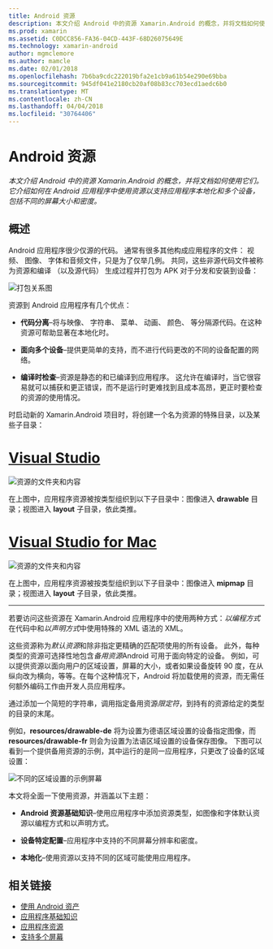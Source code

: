 ```yaml
---
title: Android 资源
description: 本文介绍 Android 中的资源 Xamarin.Android 的概念，并将文档如何使用它们。 它介绍如何在 Android 应用程序中使用资源以支持应用程序本地化和多个设备，包括不同的屏幕大小和密度。
ms.prod: xamarin
ms.assetid: C0DCC856-FA36-04CD-443F-68D26075649E
ms.technology: xamarin-android
author: mgmclemore
ms.author: mamcle
ms.date: 02/01/2018
ms.openlocfilehash: 7b6ba9cdc222019bfa2e1cb9a61b54e290e69bba
ms.sourcegitcommit: 945df041e2180cb20af08b83cc703ecd1aedc6b0
ms.translationtype: MT
ms.contentlocale: zh-CN
ms.lasthandoff: 04/04/2018
ms.locfileid: "30764406"
---
```

# <a name="android-resources"></a>Android 资源

_本文介绍 Android 中的资源 Xamarin.Android 的概念，并将文档如何使用它们。它介绍如何在 Android 应用程序中使用资源以支持应用程序本地化和多个设备，包括不同的屏幕大小和密度。_


## <a name="overview"></a>概述

Android 应用程序很少仅源的代码。 通常有很多其他构成应用程序的文件： 视频、 图像、 字体和音频文件，只是为了仅举几例。 共同，这些非源代码文件被称为资源和编译 （以及源代码） 生成过程并打包为 APK 对于分发和安装到设备：

![打包关系图](images/packaging-diagram.png)

资源到 Android 应用程序有几个优点：

-  **代码分离**&ndash;将与映像、 字符串、 菜单、 动画、 颜色、 等分隔源代码。在这种资源可帮助显著在本地化时。

-  **面向多个设备**&ndash;提供更简单的支持，而不进行代码更改的不同的设备配置的网络。

-  **编译时检查**&ndash;资源是静态的和已编译到应用程序。 这允许在编译时，当它很容易就可以捕获和更正错误，而不是运行时更难找到且成本高昂，更正时要检查的资源的使用情况。

时启动新的 Xamarin.Android 项目时，将创建一个名为资源的特殊目录，以及某些子目录：

# <a name="visual-studiotabvswin"></a>[Visual Studio](#tab/vswin)

![资源的文件夹和内容](images/resources-folder-vs.png)

在上图中，应用程序资源被按类型组织到以下子目录中：图像进入 **drawable** 目录；视图进入 **layout** 子目录，依此类推。
 
# <a name="visual-studio-for-mactabvsmac"></a>[Visual Studio for Mac](#tab/vsmac)

![资源的文件夹和内容](images/resources-folder-xs.png)

在上图中，应用程序资源被按类型组织到以下子目录中：图像进入 **mipmap** 目录；视图进入 **layout** 子目录，依此类推。
 
-----

若要访问这些资源在 Xamarin.Android 应用程序中的使用两种方式：*以编程方式*在代码中和*以声明方式*中使用特殊的 XML 语法的 XML。

这些资源称为*默认资源*和除非指定更精确的匹配项使用的所有设备。 此外，每种类型的资源可选择性地包含*备用资源*Android 可用于面向特定的设备。 例如，可以提供资源以面向用户的区域设置，屏幕的大小，或者如果设备旋转 90 度，在从纵向改为横向，等等。在每个这种情况下，Android 将加载使用的资源，而无需任何额外编码工作由开发人员应用程序。

通过添加一个简短的字符串，调用指定备用资源*限定符*，到持有的资源给定的类型的目录的末尾。

例如，**resources/drawable-de** 将为设置为德语区域设置的设备指定图像，而 **resources/drawable-fr** 则会为设置为法语区域设置的设备保存图像。 下图可以看到一个提供备用资源的示例，其中运行的是同一应用程序，只更改了设备的区域设置：

![不同的区域设置的示例屏幕](images/localized-screenshots.png)

本文将全面一下使用资源，并涵盖以下主题：

-  **Android 资源基础知识**&ndash;使用应用程序中添加资源类型，如图像和字体默认资源以编程方式和以声明方式。

-  **设备特定配置**&ndash;应用程序中支持的不同屏幕分辨率和密度。

-  **本地化**&ndash;使用资源以支持不同的区域可能使用应用程序。


## <a name="related-links"></a>相关链接

- [使用 Android 资产](~/android/app-fundamentals/resources-in-android/android-assets.md)
- [应用程序基础知识](http://developer.android.com/guide/topics/fundamentals.html)
- [应用程序资源](http://developer.android.com/guide/topics/resources/index.html)
- [支持多个屏幕](http://developer.android.com/guide/practices/screens_support.html)
